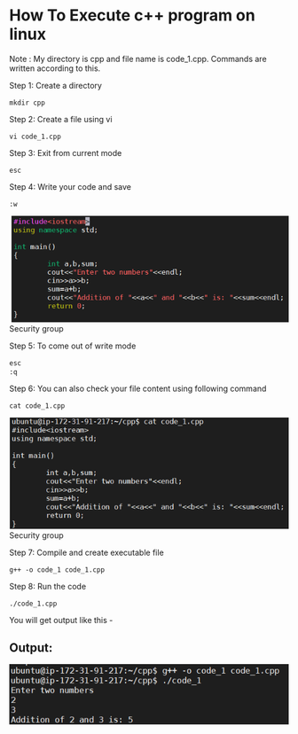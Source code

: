 # How To Execute c++ program on linux
Note : My directory is cpp and file name is code_1.cpp. Commands are written according to this.

Step 1: Create a directory

	mkdir cpp
Step 2: Create a file using vi

	vi code_1.cpp
Step 3: Exit from current mode

	esc
Step 4: Write your code and save

	:w
 ![Image](img\code_1.png)
Security group

Step 5: To come out of write mode

	esc
	:q
Step 6: You can also check your file content using following command

	cat code_1.cpp
 ![Image](img\check_code.png)
Security group

Step 7: Compile and create executable file

	g++ -o code_1 code_1.cpp
Step 8: Run the code

	./code_1.cpp
You will get output like this -
## Output:
 ![Image](img\output_1.png)
